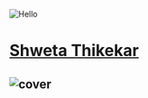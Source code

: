 
![Hello](https://user-images.githubusercontent.com/72989187/183024891-d3264009-eb44-40b0-af48-ec7fa025cd32.gif) 
<h1><a href="https://github.com/shwetathikekar">Shweta Thikekar</a><h2>
 
 ![cover](https://user-images.githubusercontent.com/72989187/183023975-4ea1c172-f005-4186-901a-683d59b4fa38.png)<br>

 <img src="https://raw.githubusercontent.com/MartinHeinz/MartinHeinz/master/wave.gif" style="width: 5px;">









<!--
**shwetathikekar/ShwetaThikekar** is a ✨ _special_ ✨ repository because its `README.md` (this file) appears on your GitHub profile.

Here are some ideas to get you started:

- 🔭 I’m currently working on ...
- 🌱 I’m currently learning ...
- 👯 I’m looking to collaborate on ...
- 🤔 I’m looking for help with ...
- 💬 Ask me about ...
- 📫 How to reach me: ...
- 😄 Pronouns: ...
- ⚡ Fun fact: ...
-->
